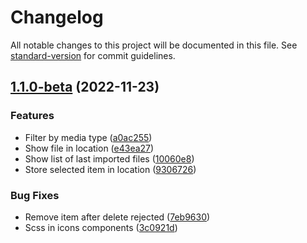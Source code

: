 # Changelog

All notable changes to this project will be documented in this file. See [standard-version](https://github.com/conventional-changelog/standard-version) for commit guidelines.

## [1.1.0-beta](https://github.com/Media-Manager-Soft/media-manager/compare/v1.0.0-alpha...v1.1.0-beta) (2022-11-23)


### Features

* Filter by media type ([a0ac255](https://github.com/Media-Manager-Soft/media-manager/commit/a0ac25527b0aa594b2b7634342e19ed7d76a10ba))
* Show file in location ([e43ea27](https://github.com/Media-Manager-Soft/media-manager/commit/e43ea27c40e8aea49bef4378e32155b8666ad07c))
* Show list of last imported files ([10060e8](https://github.com/Media-Manager-Soft/media-manager/commit/10060e8824c615bcb82b7c428ab9b1cc870bc114))
* Store selected item in location ([9306726](https://github.com/Media-Manager-Soft/media-manager/commit/9306726721dcbd9aeeb6c930a5b68bdc5b61da02))


### Bug Fixes

* Remove item after delete rejected ([7eb9630](https://github.com/Media-Manager-Soft/media-manager/commit/7eb9630e04e0e9651d5962d6dbe8b66ef6c5aa73))
* Scss in icons components ([3c0921d](https://github.com/Media-Manager-Soft/media-manager/commit/3c0921d0cf605e1e93179c26f23398645cfa66b7))
